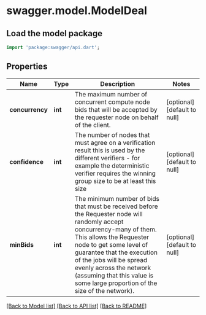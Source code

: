 # swagger.model.ModelDeal

## Load the model package
```dart
import 'package:swagger/api.dart';
```

## Properties
Name | Type | Description | Notes
------------ | ------------- | ------------- | -------------
**concurrency** | **int** | The maximum number of concurrent compute node bids that will be accepted by the requester node on behalf of the client. | [optional] [default to null]
**confidence** | **int** | The number of nodes that must agree on a verification result this is used by the different verifiers - for example the deterministic verifier requires the winning group size to be at least this size | [optional] [default to null]
**minBids** | **int** | The minimum number of bids that must be received before the Requester node will randomly accept concurrency-many of them. This allows the Requester node to get some level of guarantee that the execution of the jobs will be spread evenly across the network (assuming that this value is some large proportion of the size of the network). | [optional] [default to null]

[[Back to Model list]](../README.md#documentation-for-models) [[Back to API list]](../README.md#documentation-for-api-endpoints) [[Back to README]](../README.md)

